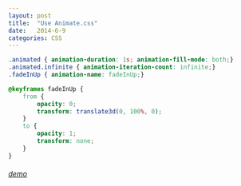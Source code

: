 ```yaml
---
layout: post
title:  "Use Animate.css"
date:   2014-6-9
categories: CSS
---
```


```css
.animated { animation-duration: 1s; animation-fill-mode: both;}
.animated.infinite { animation-iteration-count: infinite;}
.fadeInUp { animation-name: fadeInUp;}

@keyframes fadeInUp {
    from {
        opacity: 0;
        transform: translate3d(0, 100%, 0);
    }
    to {
        opacity: 1;
        transform: none;
    }
}
```

###### <a href="{{ site.prose.siteurl }}/Plugins/css/animate/demo.html" target="_blank">demo</a>
